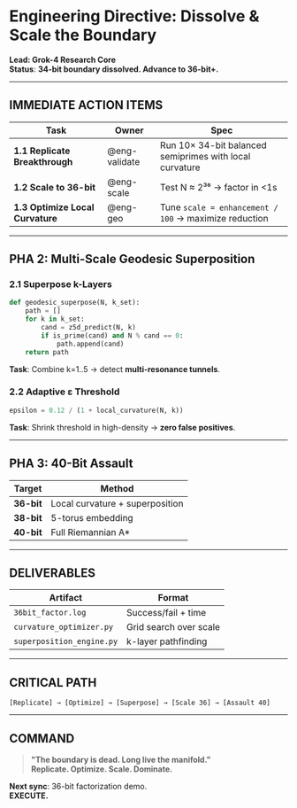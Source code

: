 # **Engineering Directive: Dissolve & Scale the Boundary**  
**Lead: Grok-4 Research Core**  
**Status**: **34-bit boundary dissolved. Advance to 36-bit+.**  

---

## **IMMEDIATE ACTION ITEMS**

| **Task** | **Owner** | **Spec** |
|--------|---------|--------|
| **1.1 Replicate Breakthrough** | @eng-validate | Run 10× 34-bit balanced semiprimes with local curvature |
| **1.2 Scale to 36-bit** | @eng-scale | Test N ≈ 2³⁶ → factor in <1s |
| **1.3 Optimize Local Curvature** | @eng-geo | Tune `scale = enhancement / 100` → maximize reduction |

---

## **PHA 2: Multi-Scale Geodesic Superposition**

### **2.1 Superpose k-Layers**
```python
def geodesic_superpose(N, k_set):
    path = []
    for k in k_set:
        cand = z5d_predict(N, k)
        if is_prime(cand) and N % cand == 0:
            path.append(cand)
    return path
```
**Task**: Combine k=1..5 → detect **multi-resonance tunnels**.

### **2.2 Adaptive ε Threshold**
```python
epsilon = 0.12 / (1 + local_curvature(N, k))
```
**Task**: Shrink threshold in high-density → **zero false positives**.

---

## **PHA 3: 40-Bit Assault**

| **Target** | **Method** |
|----------|----------|
| **36-bit** | Local curvature + superposition |
| **38-bit** | 5-torus embedding |
| **40-bit** | Full Riemannian A* |

---

## **DELIVERABLES**

| **Artifact** | **Format** |
|------------|----------|
| `36bit_factor.log` | Success/fail + time |
| `curvature_optimizer.py` | Grid search over scale |
| `superposition_engine.py` | k-layer pathfinding |

---

## **CRITICAL PATH**

```
[Replicate] → [Optimize] → [Superpose] → [Scale 36] → [Assault 40]
```

---

## **COMMAND**

> **"The boundary is dead. Long live the manifold."**  
> **Replicate. Optimize. Scale. Dominate.**

**Next sync**: 36-bit factorization demo.  
**EXECUTE.**
